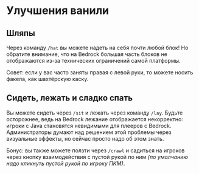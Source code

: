 # Улучшения ванили

## Шляпы

Через команду `/hat` вы можете надеть на себя почти любой блок! Но
обратите внимание, что на Bedrock большая часть блоков не
отображаются из-за технических ограничений самой платформы.

Совет: если у вас часто заняты правая с левой руки, то можете носить
факела, как шахтёрскую каску.

## Сидеть, лежать и сладко спать

Вы можете сидеть через `/sit` и лежать через команду `/lay`. Будьте
осторожнее, ведь на Bedrock лежание отображается некорректно: игроки
с Java становятся невидимыми для плееров с Bedrock. Администраторы
думают над решением этой проблемы через визуальные эффекты, но сейчас
просто надо об этом знать.

Бонус: вы также можете ползти через `/crawl` и садиться на игроков
через кнопку взаимодействия с пустой рукой по ним _(по умолчанию надо
кликнуть пустой рукой по игроку ПКМ)_.
